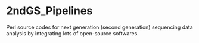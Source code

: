 # 2ndGS_Pipelines
Perl source codes for next generation (second generation) sequencing data analysis by integrating lots of open-source softwares.
